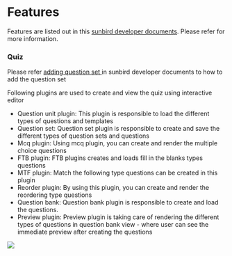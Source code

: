 # Features

Features are listed out in this [sunbird developer documents](http://docs.sunbird.org/2.5.0/features-documentation/contenteditor/). Please refer for more information.

### Quiz

Please refer [adding question set ](http://docs.sunbird.org/1.8/features-documentation/questionset\_create/)in sunbird developer documents to how to add the question set

Following plugins are used to create and view the quiz using interactive editor

* Question unit plugin: This plugin is responsible to load the different types of questions and templates
* Question set: Question set plugin is responsible to create and save the different types of question sets and questions
* Mcq plugin: Using mcq plugin, you can create and render the multiple choice questions
* FTB plugin: FTB plugins creates and loads fill in the blanks types questions
* MTF plugin: Match the following type questions can be created in this plugin
* Reorder plugin: By using this plugin, you can create and render the reordering type questions
* Question bank: Question bank plugin is responsible to create and load the questions.
* Preview plugin: Preview plugin is taking care of rendering the different types of questions in question bank view - where user can see the immediate preview after creating the questions

![](<../../../../.gitbook/assets/question set bank.png>)

###
